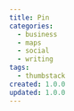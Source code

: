 ```yaml
---
title: Pin
categories:
  - business
  - maps
  - social
  - writing
tags:
  - thumbstack
created: 1.0.0
updated: 1.0.0
---
```

